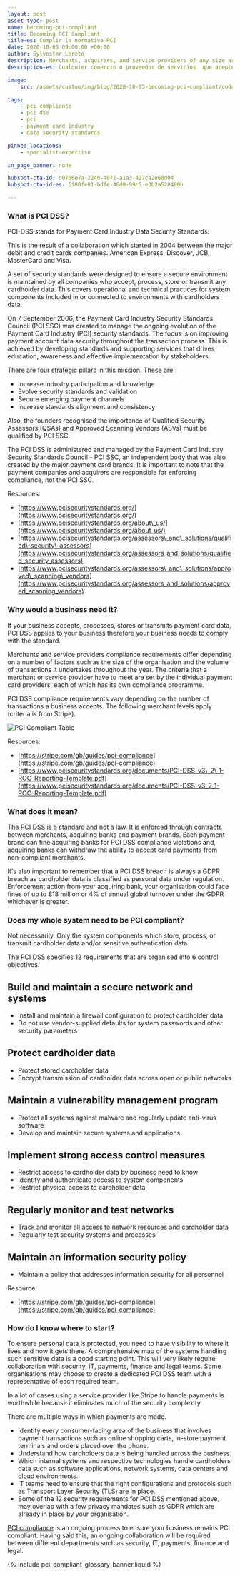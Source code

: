 ```yaml
---
layout: post
asset-type: post
name: becoming-pci-compliant
title: Becoming PCI Compliant  
title-es: Cumplir la normativa PCI 
date: 2020-10-05 09:00:00 +00:00
author: Sylvester Loreto
description: Merchants, acquirers, and service providers of any size accepting credit and debit cards must comply with PCI DSS - Payment Card Industry Data Security Standards, to ensure they are protected against security breaches, enhance trust and protect the integrity of the overall payment system. In this article we talk about the necessary security processes to observe in this matter.
description-es: Cualquier comercio o proveedor de servicios  que acepten tarjetas de crédito y débito deben cumplir con los Estándares de seguridad de datos PCI DSS  de la industria de tarjetas de pago, para garantizar que estén protegidos contra violaciones de seguridad, mejorar la confianza y proteger la integridad del sistema de pago en general. En este artículo hablamos de los procesos de seguridad necesarios a observar en esta materia. 

image:
    src: /assets/custom/img/blog/2020-10-05-becoming-pci-compliant/codurance-blog-hero-becoming-pci-compliant.jpg

tags:
    - pci compliance 
    - pci dss 
    - pci 
    - payment card industry 
    - data security standards

pinned_locations:
    - specialist-expertise

in_page_banner: none

hubspot-cta-id: d0706e7a-2240-4072-a1a3-427ca2e60d04
hubspot-cta-id-es: 6f80fe81-bdfe-46d0-99c5-e3b2a528480b

--- 
```


### What is PCI DSS?

PCI-DSS stands for Payment Card Industry Data Security Standards.

This is the result of a collaboration which started in 2004 between the major debit and credit cards companies. American Express, Discover, JCB, MasterCard and Visa.

A set of security standards were designed to ensure a secure environment is maintained by all companies who accept, process, store or transmit any cardholder data. This covers operational and technical practices for system components included in or connected to environments with cardholders data.

On 7 September 2006, the Payment Card Industry Security Standards Council (PCI SSC) was created to manage the ongoing evolution of the Payment Card Industry (PCI) security standards. The focus is on improving payment account data security throughout the transaction process. This is achieved by developing standards and supporting services that drives education, awareness and effective implementation by stakeholders.

There are four strategic pillars in this mission. These are:

- Increase industry participation and knowledge
- Evolve security standards and validation
- Secure emerging payment channels
- Increase standards alignment and consistency

Also, the founders recognised the importance of Qualified Security Assessors (QSAs) and Approved Scanning Vendors (ASVs) must be qualified by PCI SSC.

The PCI DSS is administered and managed by the Payment Card Industry Security Standards Council - PCI SSC, an independent body that was also created by the major payment card brands. It is important to note that the payment companies and acquirers are responsible for enforcing compliance, not the PCI SSC.

Resources:

- [https://www.pcisecuritystandards.org/](https://www.pcisecuritystandards.org/)
- [https://www.pcisecuritystandards.org/about\_us/](https://www.pcisecuritystandards.org/about_us/)
- [https://www.pcisecuritystandards.org/assessors\_and\_solutions/qualified\_security\_assessors](https://www.pcisecuritystandards.org/assessors_and_solutions/qualified_security_assessors)
- [https://www.pcisecuritystandards.org/assessors\_and\_solutions/approved\_scanning\_vendors](https://www.pcisecuritystandards.org/assessors_and_solutions/approved_scanning_vendors)

### Why would a business need it?

If your business accepts, processes, stores or transmits payment card data, PCI DSS applies to your business therefore your business needs to comply with the standard.

Merchants and service providers compliance requirements differ depending on a number of factors such as the size of the organisation and the volume of transactions it undertakes throughout the year. The criteria that a merchant or service provider have to meet are set by the individual payment card providers, each of which has its own compliance programme.

PCI DSS compliance requirements vary depending on the number of transactions a business accepts. The following merchant levels apply (criteria is from Stripe).

![PCI Compliant Table]({{site.baseurl}}/assets/custom/img/blog/2020-10-05-becoming-pci-compliant/pci_compliant_table.png)

Resources:

- [https://stripe.com/gb/guides/pci-compliance](https://stripe.com/gb/guides/pci-compliance)
- [https://www.pcisecuritystandards.org/documents/PCI-DSS-v3\_2\_1-ROC-Reporting-Template.pdf](https://www.pcisecuritystandards.org/documents/PCI-DSS-v3_2_1-ROC-Reporting-Template.pdf)

### What does it mean?

The PCI DSS is a standard and not a law. It is enforced through contracts between merchants, acquiring banks and payment brands. Each payment brand can fine acquiring banks for PCI DSS compliance violations and, acquiring banks can withdraw the ability to accept card payments from non-compliant merchants.

It's also important to remember that a PCI DSS breach is always a GDPR breach as cardholder data is classified as personal data under regulation. Enforcement action from your acquiring bank, your organisation could face fines of up to £18 million or 4% of annual global turnover under the GDPR whichever is greater.

### Does my whole system need to be PCI compliant?

Not necessarily. Only the system components which store, process, or transmit cardholder data and/or sensitive authentication data.

The PCI DSS specifies 12 requirements that are organised into 6 control objectives.

## Build and maintain a secure network and systems

- Install and maintain a firewall configuration to protect cardholder data
- Do not use vendor-supplied defaults for system passwords and other security parameters

## Protect cardholder data

- Protect stored cardholder data
- Encrypt transmission of cardholder data across open or public networks

## Maintain a vulnerability management program

- Protect all systems against malware and regularly update anti-virus software
- Develop and maintain secure systems and applications

## Implement strong access control measures

- Restrict access to cardholder data by business need to know
- Identify and authenticate access to system components
- Restrict physical access to cardholder data

## Regularly monitor and test networks

- Track and monitor all access to network resources and cardholder data
- Regularly test security systems and processes

## Maintain an information security policy

- Maintain a policy that addresses information security for all personnel

Resource:

- [https://stripe.com/gb/guides/pci-compliance](https://stripe.com/gb/guides/pci-compliance)

### How do I know where to start?

To ensure personal data is protected, you need to have visibility to where it lives and how it gets there. A comprehensive map of the systems handling such sensitive data is a good starting point. This will very likely require collaboration with security, IT, payments, finance and legal teams. Some organisations may choose to create a dedicated PCI DSS team with a representative of each required team.

In a lot of cases using a service provider like Stripe to handle payments is worthwhile because it eliminates much of the security complexity.

There are multiple ways in which payments are made.

- Identify every consumer-facing area of the business that involves payment transactions such as online shopping carts, in-store payment terminals and orders placed over the phone.
- Understand how cardholders data is being handled across the business.
- Which internal systems and respective technologies handle cardholders data such as software applications, network systems, data centers and cloud environments.
- IT teams need to ensure that the right configurations and protocols such as Transport Layer Security (TLS) are in place.
- Some of the 12 security requirements for PCI DSS mentioned above, may overlap with a few privacy mandates such as GDPR which are already in place by your organisation.

[PCI compliance](https://stripe.com/gb/guides/pci-compliance) is an ongoing process to ensure your business remains PCI compliant. Having said this, an ongoing collaboration will be required between different departments such as security, IT, payments, finance and legal.

{% include pci_compliant_glossary_banner.liquid %}